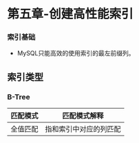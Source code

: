# 第五章-创建高性能索引

### 索引基础
* MySQL只能高效的使用索引的最左前缀列。


## 索引类型
### B-Tree

 匹配模式|   匹配模式解释
---- | ---
 全值匹配|  指和索引中对应的列匹配
 
